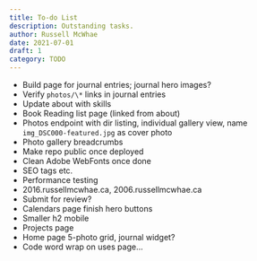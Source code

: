 ```yaml
---
title: To-do List
description: Outstanding tasks.
author: Russell McWhae
date: 2021-07-01
draft: 1
category: TODO
---
```


-   Build <category> page for journal entries; journal hero images?
-   Verify `photos/\*` links in journal entries
-   Update about with skills
-   Book Reading list page (linked from about)
-   Photos endpoint with dir listing, individual gallery view, name `img_DSC000-featured.jpg` as cover photo
-   Photo gallery breadcrumbs
-   Make repo public once deployed
-   Clean Adobe WebFonts once done
-   SEO tags etc.
-   Performance testing
-   2016.russellmcwhae.ca, 2006.russellmcwhae.ca
-   Submit for review?
-   Calendars page finish hero buttons
-   Smaller h2 mobile
-   Projects page
-   Home page 5-photo grid, journal widget?
-   Code word wrap on uses page…
